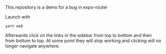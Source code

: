 This repository is a demo for a bug in expo-router

Launch with

```shell
yarn web
```

Afterwards click on the links in the sidebar from top to bottom and then from bottom to top. At some point they will stop working and clicking will no longer navigate anywhere.
